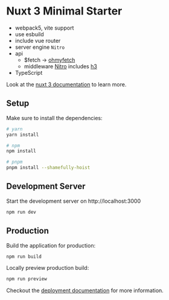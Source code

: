 # Nuxt 3 Minimal Starter

- webpack5, vite support
- use esbuild
- include vue router
- server engine `Nitro`
- api
  - $fetch -> [ohmyfetch](https://github.com/unjs/ohmyfetch)
  - middleware [Nitro](https://github.com/unjs/nitro) includes [h3](https://github.com/unjs/h3)
- TypeScript

Look at the [nuxt 3 documentation](https://v3.nuxtjs.org) to learn more.

## Setup

Make sure to install the dependencies:

```bash
# yarn
yarn install

# npm
npm install

# pnpm
pnpm install --shamefully-hoist
```

## Development Server

Start the development server on http://localhost:3000

```bash
npm run dev
```

## Production

Build the application for production:

```bash
npm run build
```

Locally preview production build:

```bash
npm run preview
```

Checkout the [deployment documentation](https://v3.nuxtjs.org/guide/deploy/presets) for more information.
